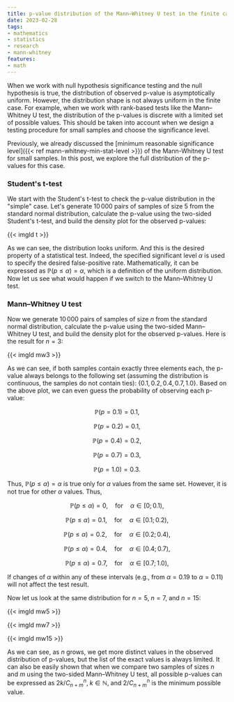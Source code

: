 ```yaml
---
title: p-value distribution of the Mann–Whitney U test in the finite case
date: 2023-02-28
tags:
- mathematics
- statistics
- research
- mann-whitney
features:
- math
---
```


When we work with null hypothesis significance testing and the null hypothesis is true,
  the distribution of observed p-value is asymptotically uniform.
However, the distribution shape is not always uniform in the finite case.
For example, when we work with rank-based tests like the Mann–Whitney U test,
  the distribution of the p-values is discrete with a limited set of possible values.
This should be taken into account when we design a testing procedure for small samples
  and choose the significance level.

Previously, we already discussed the [minimum reasonable significance level]({{< ref mann-whitney-min-stat-level >}})
  of the Mann-Whitney U test for small samples.
In this post, we explore the full distribution of the p-values for this case.

<!--more-->

### Student's t-test

We start with the Student's t-test to check the p-value distribution in the "simple" case.
Let's generate $10\,000$ pairs of samples of size $5$ from the standard normal distribution,
  calculate the p-value using the two-sided Student's t-test,
  and build the density plot for the observed p-values:

{{< imgld t >}}

As we can see, the distribution looks uniform.
And this is the desired property of a statistical test.
Indeed, the specified significant level $\alpha$ is used to specify the desired false-positive rate.
Mathematically, it can be expressed as $\mathbb{P}(p \leq \alpha) = \alpha$,
  which is a definition of the uniform distribution.
Now let us see what would happen if we switch to the Mann–Whitney U test.

### Mann–Whitney U test

Now we generate $10\,000$ pairs of samples of size $n$ from the standard normal distribution,
  calculate the p-value using the two-sided Mann–Whitney U test,
  and build the density plot for the observed p-values.
Here is the result for $n=3$:

{{< imgld mw3 >}}

As we can see, if both samples contain exactly three elements each,
   the p-value always belongs to the following set
  (assuming the distribution is continuous, the samples do not contain ties):
  $\{ 0.1, 0.2, 0.4, 0.7, 1.0 \}$.
Based on the above plot, we can even guess the probability of observing each p-value:

$$
\mathbb{P}(p = 0.1) = 0.1,
$$

$$
\mathbb{P}(p = 0.2) = 0.1,
$$

$$
\mathbb{P}(p = 0.4) = 0.2,
$$

$$
\mathbb{P}(p = 0.7) = 0.3,
$$

$$
\mathbb{P}(p = 1.0) = 0.3.
$$

Thus, $\mathbb{P}(p \leq \alpha) = \alpha$ is true only for $\alpha$ values from the same set.
However, it is not true for other $\alpha$ values.
Thus,

$$
\mathbb{P}(p \leq \alpha) = 0,\quad\textrm{for}\quad \alpha \in [0;0.1),
$$

$$
\mathbb{P}(p \leq \alpha) = 0.1,\quad\textrm{for}\quad \alpha \in [0.1;0.2),
$$

$$
\mathbb{P}(p \leq \alpha) = 0.2,\quad\textrm{for}\quad \alpha \in [0.2;0.4),
$$

$$
\mathbb{P}(p \leq \alpha) = 0.4,\quad\textrm{for}\quad \alpha \in [0.4;0.7),
$$

$$
\mathbb{P}(p \leq \alpha) = 0.7,\quad\textrm{for}\quad \alpha \in [0.7;1.0),
$$

If changes of $\alpha$ within any of these intervals (e.g., from $\alpha = 0.19$ to $\alpha = 0.11$)
  will not affect the test result.

Now let us look at the same distribution for $n=5$, $n=7$, and $n=15$:

{{< imgld mw5 >}}

{{< imgld mw7 >}}

{{< imgld mw15 >}}

As we can see, as $n$ grows, we get more distinct values in the observed distribution of p-values,
  but the list of the exact values is always limited.
It can also be easily shown that when we compare two samples of sizes $n$ and $m$ using
  the two-sided Mann–Whitney U test, all possible p-values can be expressed as
  $2k/C_{n+m}^n,\;k\in \mathbb{N}$, and $2/C_{n+m}^n$ is the minimum possible value.
